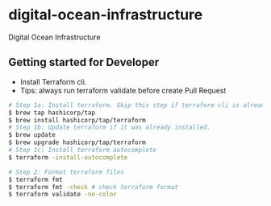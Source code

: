 # digital-ocean-infrastructure

Digital Ocean Infrastructure

## Getting started for Developer

- Install Terraform cli.
- Tips: always run terraform validate before create Pull Request

```bash
# Step 1a: Install terraform. Skip this step if terraform cli is already installed.
$ brew tap hashicorp/tap
$ brew install hashicorp/tap/terraform
# Step 1b: Update terraform if it was already installed.
$ brew update
$ brew upgrade hashicorp/tap/terraform
# Step 1c: Install terraform autocomplete
$ terraform -install-autocomplete

# Step 2: Format terraform files
$ terraform fmt
$ terraform fmt -check # check terraform format
$ terraform validate -no-color
```
